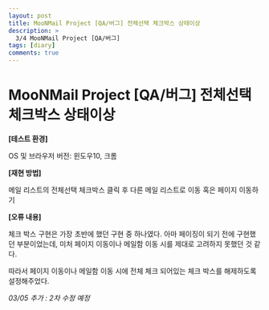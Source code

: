 ```yaml
---
layout: post
title: MooNMail Project [QA/버그] 전체선택 체크박스 상태이상
description: >
  3/4 MooNMail Project [QA/버그] 
tags: [diary]
comments: true
---
```


# MooNMail Project [QA/버그] 전체선택 체크박스 상태이상



**[테스트 환경]**

OS 및 브라우저 버전: 윈도우10, 크롬

**[재현 방법]**

메일 리스트의 전체선택 체크박스 클릭 후 다른 메일 리스트로 이동 혹은 페이지 이동하기

**[오류 내용]**

체크 박스 구현은 가장 초반에 했던 구현 중 하나였다. 아마 페이징이 되기 전에 구현했던 부분이었는데, 미처 페이지 이동이나 메일함 이동 시를 제대로 고려하지 못했던 것 같다. 

따라서 페이지 이동이나 메일함 이동 시에 전체 체크 되어있는 체크 박스를 해제하도록 설정해주었다.

*03/05 추가 : 2차 수정 예정*